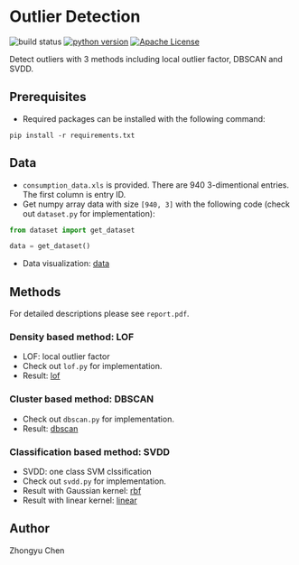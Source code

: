 # Outlier Detection

![build status](https://img.shields.io/badge/build-passing-green.svg)
[![python version](https://img.shields.io/badge/python-3.6.8-purple.svg)](https://python.org)
[![Apache License](https://img.shields.io/badge/license-Apache2.0-blue.svg)](http://www.apache.org/licenses/)

Detect outliers with 3 methods including local outlier factor, DBSCAN and SVDD.

## Prerequisites

* Required packages can be installed with the following command:
```
pip install -r requirements.txt
```

## Data

* `consumption_data.xls` is provided. There are 940 3-dimentional entries. The first column is entry ID.
* Get numpy array data with size `[940, 3]` with the following code (check out `dataset.py` for implementation):

```python
from dataset import get_dataset

data = get_dataset()
```

* Data visualization:
[data](pic/data.png)

## Methods

For detailed descriptions please see `report.pdf`.

### Density based method: LOF

* LOF: local outlier factor
* Check out `lof.py` for implementation.
* Result:
[lof](pic/lof.png)

### Cluster based method: DBSCAN

* Check out `dbscan.py` for implementation.
* Result:
[dbscan](pic/dbscan.png)

### Classification based method: SVDD

* SVDD: one class SVM clssification
* Check out `svdd.py` for implementation.
* Result with Gaussian kernel:
[rbf](pic/rbf.png)
* Result with linear kernel:
[linear](pic/linear.png)

## Author

Zhongyu Chen

